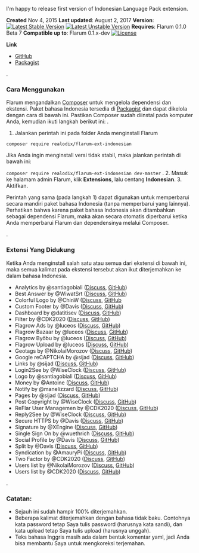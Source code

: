I'm happy to release first version of Indonesian Language Pack extension.

**Created** Nov 4, 2015
**Last updated**: August 2, 2017
**Version**:  [![Latest Stable Version](https://poser.pugx.org/realodix/flarum-ext-indonesian/v/stable)](https://packagist.org/packages/realodix/flarum-ext-indonesian) [![Latest Unstable Version](https://poser.pugx.org/realodix/flarum-ext-indonesian/v/unstable)](https://packagist.org/packages/realodix/flarum-ext-indonesian)
**Requires**: Flarum 0.1.0 Beta 7
**Compatible up to**: Flarum 0.1.x-dev
[![License](https://poser.pugx.org/realodix/flarum-ext-indonesian/license)](https://packagist.org/packages/realodix/flarum-ext-indonesian)

**Link**
- [GitHub](https://github.com/realodix/flarum-indonesian)
- [Packagist](https://packagist.org/packages/realodix/flarum-ext-indonesian) 

.
### Cara Menggunakan
Flarum mengandalkan [Composer](https://getcomposer.org/) untuk mengelola dependensi dan ekstensi. Paket bahasa Indonesia tersedia di [Packagist](https://packagist.org/packages/realodix/flarum-ext-indonesian) dan dapat dikelola dengan cara di bawah ini. Pastikan Composer sudah diinstal pada komputer Anda, kemudian ikuti langkah berikut ini:
.
1. Jalankan perintah ini pada folder Anda menginstall Flarum

```composer require realodix/flarum-ext-indonesian```

Jika Anda ingin menginstall versi tidak stabil, maka jalankan perintah  di bawah ini:

```composer require realodix/flarum-ext-indonesian dev-master```
.
2. Masuk ke halamam admin Flarum, klik **Extensions**, lalu centang **Indonesian**.
3. Aktifkan.

Perintah yang sama (pada langkah 1) dapat digunakan untuk memperbarui secara mandiri paket bahasa Indonesia (tanpa memperbarui yang lainnya). Perhatikan bahwa karena paket bahasa Indonesia akan ditambahkan sebagai dependensi Flarum, maka akan secara otomatis diperbarui ketika Anda memperbarui Flarum dan dependensinya melalui Composer.

.
### Extensi Yang Didukung
Ketika Anda menginstall salah satu atau semua dari ekstensi di bawah ini, maka semua kalimat pada ekstensi tersebut akan ikut diterjemahkan ke dalam bahasa Indonesia.

- Analytics by @santiagobiali ([Discuss](https://discuss.flarum.org/d/1983), [GitHub](https://github.com/flagrow/flarum-ext-analytics))
- Best Answer by @WiwatSrt ([Discuss](https://discuss.flarum.org/d/3868), [GitHub](https://github.com/wiwatsrt/flarum-ext-best-answer))
- Colorful Logo by @ChinW ([Discuss](https://discuss.flarum.org/d/3003), [GitHub](https://github.com/ChinW/colorful-logo)
- Custom Footer by @Davis ([Discuss](https://discuss.flarum.org/d/2926), [GitHub](https://github.com/dav-is/flarum-ext-customfooter))
- Dashboard by @datitisev ([Discuss](https://discuss.flarum.org/d/2958), [GitHub](https://github.com/datitisev/flarum-ext-admindashboard))
- Filter by @CDK2020 ([Discuss](https://discuss.flarum.org/d/5131), [GitHub](https://github.com/issyrocks12/flarum-ext-filter))
- Flagrow Ads by @luceos ([Discuss](https://discuss.flarum.org/d/4785), [GitHub](https://github.com/flagrow/ads))
- Flagrow Bazaar by @luceos ([Discuss](https://discuss.flarum.org/d/5151), [GitHub](https://github.com/flagrow/bazaar))
- Flagrow Byōbu by @luceos ([Discuss](https://discuss.flarum.org/d/4762), [GitHub](https://github.com/flagrow/byobu))
- Flagrow Upload by @luceos ([Discuss](https://discuss.flarum.org/d/4154), [GitHub](https://github.com/flagrow/upload))
- Geotags by @NikolaiMorozov ([Discuss](https://discuss.flarum.org/d/3545), [GitHub](https://github.com/avatar4eg/flarum-ext-geotags))
- Google reCAPTCHA by @sijad ([Discuss](https://discuss.flarum.org/d/3707), [GitHub](https://github.com/sijad/flarum-ext-recaptcha))
- Links by @sijad ([Discuss](https://discuss.flarum.org/d/2230), [GitHub](https://github.com/sijad/flarum-ext-links))
- Login2See by @WiseClock ([Discuss](https://discuss.flarum.org/d/5168), [GitHub](https://github.com/WiseClock/flarum-ext-login2see))
- Logo by @santiagobiali ([Discuss](https://discuss.flarum.org/d/1881), [GitHub](https://github.com/santiagobiali/flarum-ext-logo))
- Money by @Antoine ([Discuss](https://discuss.flarum.org/d/4699), [GitHub](https://github.com/AntoineFr/flarum-ext-money))
- Notify by @manelizzard ([Discuss](https://discuss.flarum.org/d/4345), [GitHub](https://github.com/manelizzard/flarum-notify))
- Pages by @sijad ([Discuss](https://discuss.flarum.org/d/2605), [GitHub](https://github.com/sijad/flarum-ext-pages))
- Post Copyright by @WiseClock ([Discuss](https://discuss.flarum.org/d/5119), [GitHub](https://github.com/WiseClock/flarum-ext-post-copyright))
- ReFlar User Managemen by @CDK2020 ([Discuss](https://discuss.flarum.org/d/5444), [GitHub](https://github.com/ReFlar/user-management))
- Reply2See by @WiseClock ([Discuss](https://discuss.flarum.org/d/5190), [GitHub](https://github.com/WiseClock/flarum-ext-reply2see))
- Secure HTTPS by @Davis ([Discuss](https://discuss.flarum.org/d/2649), [GitHub](https://github.com/dav-is/flarum-ext-securehttps))
- Signature by @XEngine ([Discuss](https://discuss.flarum.org/d/4222), [GitHub](https://github.com/XEngine/flarum-ext-signature))
- Single Sign On by @wuethrich ([Discuss](https://discuss.flarum.org/d/5052), [GitHub](https://github.com/wuethrich44/flarum-ext-sso))
- Social Profile by @Davis ([Discuss](https://discuss.flarum.org/d/1929), [GitHub](https://github.com/dav-is/flarum-ext-socialprofile))
- Split by @Davis ([Discuss](https://discuss.flarum.org/d/3143), [GitHub](https://github.com/dav-is/flarum-ext-split))
- Syndication by @AmauryPi ([Discuss](https://discuss.flarum.org/d/4395), [GitHub](https://github.com/AmauryCarrade/flarum-ext-syndication))
- Two Factor by @CDK2020 ([Discuss](https://discuss.flarum.org/d/5226), [GitHub](https://github.com/issyrocks12/flarum-ext-twofactor))
- Users list by @NikolaiMorozov ([Discuss](https://discuss.flarum.org/d/3731), [GitHub](https://github.com/Avatar4eg/flarum-ext-users-list))
- Users list by @CDK2020 ([Discuss](https://discuss.flarum.org/d/5021), [GitHub](https://github.com/issyrocks12/flarum-ext-users-list))

.
### Catatan:
- Sejauh ini sudah hampir 100% diterjemahkan.
- Beberapa kalimat diterjemahkan dengan bahasa tidak baku. Contohnya kata password tetap Saya tulis password (harusnya kata sandi), dan kata upload tetap Saya tulis upload (harusnya unggah).
- Teks bahasa Inggris masih ada dalam bentuk komentar yaml, jadi Anda bisa membantu Saya untuk mengkoreksi terjemahan.